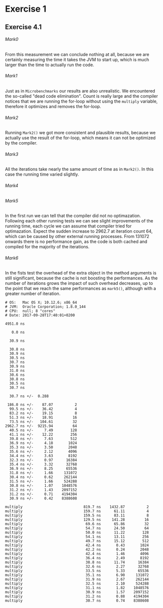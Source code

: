 # Exercise 1

## Exercise 4.1

###### Mark0
From this measurement we can conclude nothing at all, because we are certainly
measuring the time it takes the JVM to start up, which is much larger than
the time to actually run the code.

###### Mark1
Just as in `Microbenchmarks` our results are also unrealistic. We encountered
the so-called "dead code elimination". Count is really large and the compiler
notices that we are running the for-loop without using the `multiply` variable,
therefore it optimizes and removes the for-loop.

###### Mark2
Running `Mark2()` we got more consistent and plausible results, because we actually
use the result of the for-loop, which means it can not be optimized by the compiler.

###### Mark3
All the iterations take nearly the same amount of time as in `Mark2()`. In this case
the running time varied slightly.

###### Mark4

###### Mark5
In the first run we can tell that the compiler did not no optimazation.
Following each other running tests we can see slight improvements
of the running time, each cycle we can assume that compiler tried for optimazation.
Expect the sudden increase to 2962.7 at iteration count 64, which can be caused
by other external running processes. From 131072 onwards there is no performance gain,
as the code is both cached and compiled for the majority of the iterations.

###### Mark6
In the fists test the overhead of the extra object in the method arguments is
still significant, because the cache is not boosting the performances. As the
number of iterations grows the impact of such overhead decreases, up to the point
that we reach the same performances as `mark5()`, although with a greater number
of iteration. 

```
# OS:   Mac OS X; 10.12.6; x86_64
# JVM:  Oracle Corporation; 1.8.0_144
# CPU:  null; 8 "cores"
# Date: 2017-09-28T17:40:01+0200

4951.0 ns

   0.0 ns

  30.9 ns

  30.8 ns
  30.9 ns
  30.5 ns
  30.7 ns
  30.9 ns
  31.0 ns
  30.6 ns
  30.8 ns
  30.5 ns
  30.7 ns

  30.7 ns +/-  0.288

 186.0 ns +/-    87.07          2
  99.5 ns +/-    36.42          4
  83.2 ns +/-    19.15          8
  51.3 ns +/-    18.91         16
  73.5 ns +/-   104.61         32
2962.7 ns +/-  9215.94         64
  40.5 ns +/-     7.49        128
  41.1 ns +/-    12.22        256
  39.8 ns +/-     7.63        512
  36.9 ns +/-     4.18       1024
  35.3 ns +/-     3.50       2048
  35.6 ns +/-     2.12       4096
  34.4 ns +/-     3.63       8192
  32.3 ns +/-     0.97      16384
  35.4 ns +/-     3.32      32768
  36.9 ns +/-     8.25      65536
  31.8 ns +/-     1.66     131072
  30.4 ns +/-     0.62     262144
  31.5 ns +/-     1.66     524288
  30.8 ns +/-     1.07    1048576
  31.2 ns +/-     1.43    2097152
  31.2 ns +/-     0.71    4194304
  30.9 ns +/-     0.42    8388608

multiply                            819.7 ns    1432.87          2
multiply                            159.7 ns      61.11          4
multiply                            159.5 ns      83.11          8
multiply                            129.5 ns     141.28         16
multiply                             69.6 ns      65.86         32
multiply                             54.7 ns      24.50         64
multiply                             50.0 ns      11.22        128
multiply                             54.1 ns      13.11        256
multiply                             49.7 ns      15.12        512
multiply                             42.4 ns       0.43       1024
multiply                             42.2 ns       0.24       2048
multiply                             42.4 ns       1.46       4096
multiply                             36.4 ns       2.49       8192
multiply                             38.8 ns      11.74      16384
multiply                             32.6 ns       2.27      32768
multiply                             33.5 ns       5.33      65536
multiply                             35.1 ns       6.90     131072
multiply                             31.9 ns       2.67     262144
multiply                             32.5 ns       2.10     524288
multiply                             31.1 ns       1.82    1048576
multiply                             30.9 ns       1.57    2097152
multiply                             31.2 ns       0.88    4194304
multiply                             30.7 ns       0.74    8388608
```

